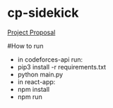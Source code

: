 # cp-sidekick
[Project Proposal](https://docs.google.com/document/d/1nrXsxU7jkXfNI-IpFC87VYy9KPYFKFKbZFdd6i-2rQg/edit)

#How to run
* in codeforces-api run: 
* pip3 install -r requirements.txt
* python main.py
* in react-app: 
* npm install
* npm run
